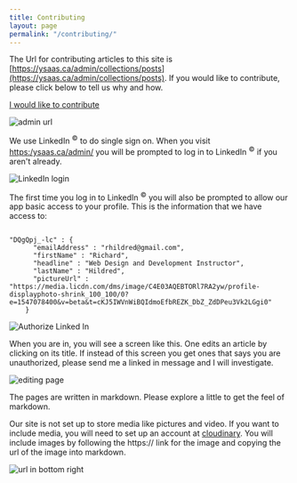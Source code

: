 ```yaml
---
title: Contributing
layout: page
permalink: "/contributing/"
---
```


The Url for contributing articles to this site is [https://ysaas.ca/admin/collections/posts](https://ysaas.ca/admin/collections/posts). If you would like to contribute, please click below to tell us why and how.

<p class="text-center"><a href="/Contributing_Survey/become-a-contributor/" class="btn btn-primary btn-lg call_to_action">I would like to contribute</a></p>

![admin url](https://res.cloudinary.com/salesucation-com-inc/image/upload/v1541946412/ysaas.ca/adminUrl.png)

We use LinkedIn <sup>&copy;</sup> to do single sign on. When you visit [https:/ysaas.ca/admin/](https:/ysaas.ca/admin/) you will be prompted to log in to LinkedIn <sup>&copy;</sup> if you aren't already.

![LinkedIn login](https://res.cloudinary.com/salesucation-com-inc/image/upload/v1541946411/ysaas.ca/Signin.png)

The first time you log in to LinkedIn <sup>&copy;</sup>  you will also be prompted to allow  our app basic access to your profile. This is the information that we have access to:

```

"DQgQpj_-lc" : {
      "emailAddress" : "rhildred@gmail.com",
      "firstName" : "Richard",
      "headline" : "Web Design and Development Instructor",
      "lastName" : "Hildred",
      "pictureUrl" : "https://media.licdn.com/dms/image/C4E03AQEBTORl7RA2yw/profile-displayphoto-shrink_100_100/0?e=1547078400&v=beta&t=cKJ5IWVnWiBQIdmoEfbREZK_DbZ_ZdDPeu3Vk2LGgi0"
    }

```

![Authorize Linked In](https://res.cloudinary.com/salesucation-com-inc/image/upload/v1541946411/ysaas.ca/authorize.png)

When you are in, you will see a screen like this. One edits an article by clicking on its title. If instead of this screen you get ones that says you are unauthorized, please send me a linked in message and I will investigate.

![editing page](https://res.cloudinary.com/salesucation-com-inc/image/upload/v1541946411/ysaas.ca/adminScreen.png)

The pages are written in markdown. Please explore a little to get the feel of markdown. 

Our site is not set up to store media like pictures and video. If you want to include media, you will need to set up an account at [cloudinary](https://cloudinary.com). You will include images by following the https:// link for the image and copying the url of the image into markdown.

![url in bottom right](https://res.cloudinary.com/salesucation-com-inc/image/upload/v1541948765/ysaas.ca/cloudinaryUrl.png)